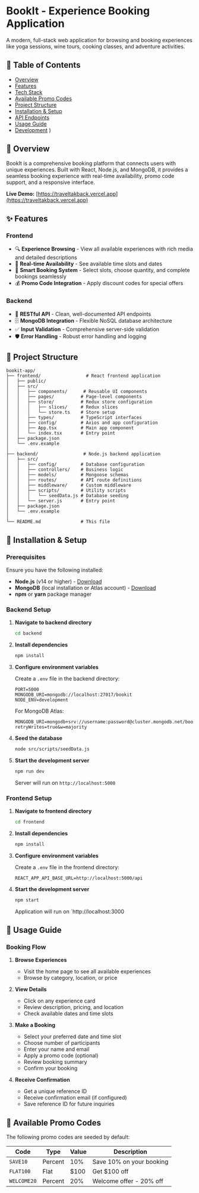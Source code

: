 # BookIt - Experience Booking Application

A modern, full-stack web application for browsing and booking experiences like yoga sessions, wine tours, cooking classes, and adventure activities.

## 📖 Table of Contents

- [Overview](#overview)
- [Features](#features)
- [Tech Stack](#tech-stack)
- [Available Promo Codes](#available-promo-codes)
- [Project Structure](#project-structure)
- [Installation & Setup](#installation--setup)
- [API Endpoints](#api-endpoints)
- [Usage Guide](#usage-guide)
- [Development](#development)
)

## 🎯 Overview

BookIt is a comprehensive booking platform that connects users with unique experiences. Built with React, Node.js, and MongoDB, it provides a seamless booking experience with real-time availability, promo code support, and a responsive interface.

**Live Demo:** [https://traveltakback.vercel.app](https://traveltakback.vercel.app)

## ✨ Features

### Frontend
- 🔍 **Experience Browsing** - View all available experiences with rich media and detailed descriptions
- 📅 **Real-time Availability** - See available time slots and dates
- 🎫 **Smart Booking System** - Select slots, choose quantity, and complete bookings seamlessly
- 💰 **Promo Code Integration** - Apply discount codes for special offers

### Backend
- 🚀 **RESTful API** - Clean, well-documented API endpoints
- 🗄️ **MongoDB Integration** - Flexible NoSQL database architecture
- ✅ **Input Validation** - Comprehensive server-side validation
- 🛡️ **Error Handling** - Robust error handling and logging
 

## 📁 Project Structure

```
bookit-app/
├── frontend/                 # React frontend application
│   ├── public/
│   ├── src/
│   │   ├── components/      # Reusable UI components
│   │   ├── pages/          # Page-level components
│   │   ├── store/          # Redux store configuration
│   │   │   ├── slices/     # Redux slices
│   │   │   └── store.ts    # Store setup
│   │   ├── types/          # TypeScript interfaces
│   │   ├── config/         # Axios and app configuration
│   │   ├── App.tsx         # Main app component
│   │   └── index.tsx       # Entry point
│   ├── package.json
│   └── .env.example
│
├── backend/                 # Node.js backend application
│   ├── src/
│   │   ├── config/         # Database configuration
│   │   ├── controllers/    # Business logic
│   │   ├── models/         # Mongoose schemas
│   │   ├── routes/         # API route definitions
│   │   ├── middleware/     # Custom middleware
│   │   ├── scripts/        # Utility scripts
│   │   │   └── seedData.js # Database seeding
│   │   └── server.js       # Entry point
│   ├── package.json
│   └── .env.example
│
└── README.md               # This file
```

## 🚀 Installation & Setup

### Prerequisites

Ensure you have the following installed:
- **Node.js** (v14 or higher) - [Download](https://nodejs.org/)
- **MongoDB** (local installation or Atlas account) - [Download](https://www.mongodb.com/try/download/community)
- **npm** or **yarn** package manager

### Backend Setup

1. **Navigate to backend directory**
   ```bash
   cd backend
   ```

2. **Install dependencies**
   ```bash
   npm install
   ```

3. **Configure environment variables**
   
   Create a `.env` file in the backend directory:
   ```env
   PORT=5000
   MONGODB_URI=mongodb://localhost:27017/bookit
   NODE_ENV=development
   ```
   
   For MongoDB Atlas:
   ```env
   MONGODB_URI=mongodb+srv://username:password@cluster.mongodb.net/bookit?retryWrites=true&w=majority
   ```

4. **Seed the database**
   ```bash
   node src/scripts/seedData.js
   ```

5. **Start the development server**
   ```bash
   npm run dev
   ```
   
   Server will run on `http://localhost:5000`

### Frontend Setup

1. **Navigate to frontend directory**
   ```bash
   cd frontend
   ```

2. **Install dependencies**
   ```bash
   npm install
   ```

3. **Configure environment variables**
   
   Create a `.env` file in the frontend directory:
   ```env
   REACT_APP_API_BASE_URL=http://localhost:5000/api
   ```

4. **Start the development server**
   ```bash
   npm start
   ```
   
   Application will run on `http://localhost:3000
## 🎯 Usage Guide

### Booking Flow

1. **Browse Experiences**
   - Visit the home page to see all available experiences
   - Browse by category, location, or price

2. **View Details**
   - Click on any experience card
   - Review description, pricing, and location
   - Check available dates and time slots

3. **Make a Booking**
   - Select your preferred date and time slot
   - Choose number of participants
   - Enter your name and email
   - Apply a promo code (optional)
   - Review booking summary
   - Confirm your booking

4. **Receive Confirmation**
   - Get a unique reference ID
   - Receive confirmation email (if configured)
   - Save reference ID for future inquiries



## 🎁 Available Promo Codes

The following promo codes are seeded by default:

| Code | Type | Value | Description |
|------|------|-------|-------------|
| `SAVE10` | Percent | 10% | Save 10% on your booking |
| `FLAT100` | Flat | $100 | Get $100 off |
| `WELCOME20` | Percent | 20% | Welcome offer - 20% off |
